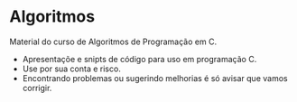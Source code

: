 # Algoritmos
Material do curso de Algoritmos de Programação em C.

* Apresentaçõe e snipts de código para uso em programação C.
* Use por sua conta e risco.
* Encontrando problemas ou sugerindo melhorias é só avisar que vamos corrigir.
